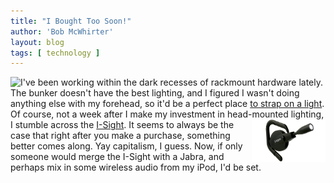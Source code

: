 ```yaml
---
title: "I Bought Too Soon!"
author: 'Bob McWhirter'
layout: blog
tags: [ technology ]
---
```

<a href="http://www.flickr.com/photos/openxource_bob/118953823/">
  <img align="left" src="/blog/assets/118953823_0666ef5438_t.jpg"/>
</a>I've been working within the dark recesses of rackmount hardware lately.  The bunker doesn't have the best lighting, and I figured I wasn't doing anything else with my forehead, so it'd be a perfect place <a href="http://www.flickr.com/photos/openxource_bob/118953823/">to strap on a light</a>.  Of course, not a week after I make my investment in head-mounted lighting, I stumble across the <a href="http://www.radtech.us/Products/ISight.aspx">I-Sight</a>.

<a href="http://www.radtech.us/Products/ISight.aspx">
  <img width="118" height="68" align="right" src="/blog/assets/btyProduct1.jpg"/>
</a>It seems to always be the case that right after you make a purchase, something better comes along.  Yay capitalism, I guess.  Now, if only someone would merge the I-Sight with a Jabra, and perhaps mix in some wireless audio from my iPod, I'd be set.
